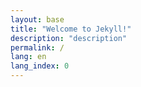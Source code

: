 ```yaml
---
layout: base
title: "Welcome to Jekyll!"
description: "description"
permalink: /
lang: en
lang_index: 0
---
```

